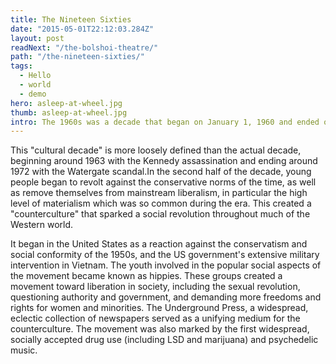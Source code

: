 ```yaml
---
title: The Nineteen Sixties
date: "2015-05-01T22:12:03.284Z"
layout: post
readNext: "/the-bolshoi-theatre/"
path: "/the-nineteen-sixties/"
tags:
  - Hello
  - world
  - demo
hero: asleep-at-wheel.jpg
thumb: asleep-at-wheel.jpg
intro: The 1960s was a decade that began on January 1, 1960 and ended on December 31, 1969. The term "1960s" also refers to an era more often called the Sixties, denoting the complex of inter-related cultural and political trends around the globe.
---
```

This "cultural decade" is more loosely defined than the actual decade, beginning around 1963 with the Kennedy assassination and ending around 1972 with the Watergate scandal.In the second half of the decade, young people began to revolt against the conservative norms of the time, as well as remove themselves from mainstream liberalism, in particular the high level of materialism which was so common during the era. This created a "counterculture" that sparked a social revolution throughout much of the Western world.

It began in the United States as a reaction against the conservatism and social conformity of the 1950s, and the US government's extensive military intervention in Vietnam. The youth involved in the popular social aspects of the movement became known as hippies. These groups created a movement toward liberation in society, including the sexual revolution, questioning authority and government, and demanding more freedoms and rights for women and minorities. The Underground Press, a widespread, eclectic collection of newspapers served as a unifying medium for the counterculture. The movement was also marked by the first widespread, socially accepted drug use (including LSD and marijuana) and psychedelic music.

<!-- ![Man sleeping in car](./asleep-at-wheel.jpg) -->
